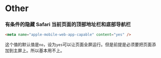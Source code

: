 # Other

### 有条件的隐藏 Safari 当前页面的顶部地址栏和底部导航栏
```html
<meta name="apple-mobile-web-app-capable" content="yes" />
```
这个值的默认值是`no`，设为`yes`可以让页面全屏运行。但是前提是必须要把页面添加到主屏上。所以基本用不上。

